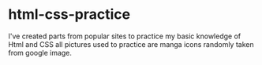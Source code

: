 # html-css-practice
I've created parts from popular sites to practice my basic knowledge of Html and CSS
all pictures used to practice are manga icons randomly taken from google image.
